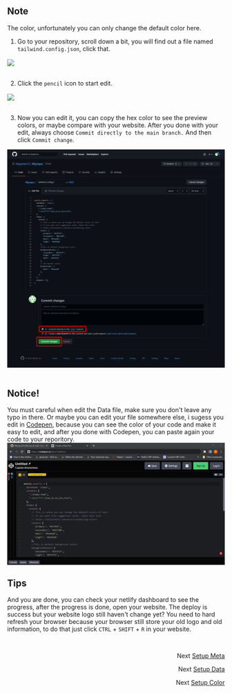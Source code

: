 ## Note
<p align="justify">
The color, unfortunately you can only change the default color here. 
</p>

1. Go to your repository, scroll down a bit, you will find out a file named `tailwind.config.json`, click that.
 <img src="https://github.com/Nemure231/portare/blob/main/docs/COLOR_IMG/d1.png" align="center" />
<br><br>

2. Click the `pencil` icon to start edit.
 <img src="https://github.com/Nemure231/portare/blob/main/docs/COLOR_IMG/d2.png" align="center" />
<br><br>

3. Now you can edit it, you can copy the hex color to see the preview colors, or maybe compare with your website. 
After you done with your edit, always choose `Commit directly to the main branch.` And then click `Commit change`.
 <img src="https://github.com/Nemure231/portare/blob/main/docs/COLOR_IMG/c3.png" align="center" />
<br><br>

## Notice!
You must careful when edit the Data file, make sure you don't leave any typo in there. Or maybe you can edit your file somewhere else, i sugess you edit in [Codepen](https://codepen.io/pen/?editors=), because you can see the color of your code and make it easy to edit, and after you done with Codepen, you can paste again your code to your reporitory.
<img src="https://github.com/Nemure231/portare/blob/main/docs/COLOR_IMG/c4.png" align="center" />

## Tips
And you are done, you can check your netlify dashboard to see the progress, after the progress is done, open your website. The deploy is success but your website logo still haven't change yet? You need to hard refresh your browser because your browser still store your old logo and old information, to do that just click `CTRL` + `SHIFT` + `R` in your website.


<br>
<p align="right">Next
  <a align="right" href="https://github.com/Nemure231/portare/blob/main/docs/SETUP_META.md">
    Setup Meta
  </a>
</p>
<p align="right">Next
  <a align="right" href="https://github.com/Nemure231/portare/blob/main/docs/SETUP_DATA.md">
    Setup Data
  </a>
</p>
<p align="right">Next
  <a align="right" href="https://github.com/Nemure231/portare/blob/main/docs/SETUP_COLOR.md">
    Setup Color
  </a>
</p>

